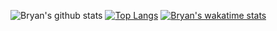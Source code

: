 ![Bryan's github stats](https://github-readme-stats.vercel.app/api?username=cocoginger&show_icons=true&theme=dark)
[![Top Langs](https://github-readme-stats.vercel.app/api/top-langs/?username=cocoginger&layout=compact)](https://github.com/Cocoginger)
[![Bryan's wakatime stats](https://github-readme-stats.vercel.app/api/wakatime?username=@cocoginger)](https://github.com/Cocoginger)
